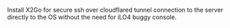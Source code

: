 Install X2Go for secure ssh over cloudflared tunnel connection to the server directly to the OS without the need for iLO4 buggy console.
